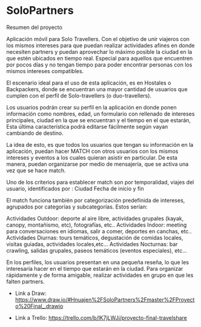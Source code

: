 # SoloPartners
Resumen del proyecto

Aplicación móvil para Solo Travellers. Con el objetivo de unir viajeros con los mismos intereses para que puedan realizar actividades afines en donde necesiten partners y puedan aprovechar lo máximo posible la ciudad en la que estén ubicados en tiempo real. Especial para aquellos que encuentren por pocos días y no tengan tiempo para poder encontrar personas con los mismos intereses compatibles.

El escenario ideal para el uso de esta aplicación, es en Hostales o Backpackers, donde se encuentran una mayor cantidad de usuarios que cumplen con el perfil de Solo-travellers (o duo-travellers).

Los usuarios podrán crear su perfil en la aplicación en donde ponen información como nombres, edad, un formulario con rellenado de intereses principales, ciudad en la que se encuentran y el tiempo en el que estarán, Esta última característica podrá editarse fácilmente según vayan cambiando de destino.

La idea de esto, es que todos los usuarios que tengan su información en la aplicación, puedan hacer MATCH con otros usuarios con los mismos intereses y eventos a los cuales quieran asistir en particular. De esta manera, puedan organizarse por medio de mensajería, que se activa una vez que se hace match.

Uno de los criterios para establecer match son por temporalidad, viajes del usuario, identificados por :
Ciudad
Fecha de inicio y fin

El match funciona también por categorización predefinida de intereses, agrupados por categorías y subcategorías. Estos serían:

Actividades Outdoor: deporte al aire libre, actividades grupales (kayak, canopy, montañismo, etc), fotografías, etc..
Actividades Indoor: meeting para conversaciones en idiomas, salir a comer, deportes en canchas, etc..
Actividades Diurnas: tours temáticos, degustación de comidas locales, visitas guiadas, actividades locales,etc...
Actividades Nocturnas: bar crawling, salidas grupales, paseos temáticos (eventos especiales), etc…



En los perfiles, los usuarios presentan en una pequeña reseña, lo que les interesaría hacer en el tiempo que estarán en la ciudad. Para organizar rápidamente y de forma amigable,  realizar actividades en grupo en que les falten partners.

- Link a Draw: https://www.draw.io/#Hnuajen%2FSoloPartners%2Fmaster%2FProyecto%20Final_.drawio

- Link a Trello: https://trello.com/b/lK7jLWJi/proyecto-final-travelshare
